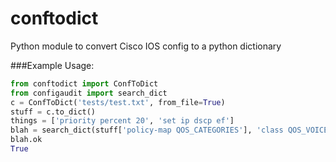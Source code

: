 # conftodict
Python module to convert Cisco IOS config to a python dictionary

###Example Usage:
```python
from conftodict import ConfToDict
from configaudit import search_dict
c = ConfToDict('tests/test.txt', from_file=True)
stuff = c.to_dict()
things = ['priority percent 20', 'set ip dscp ef']
blah = search_dict(stuff['policy-map QOS_CATEGORIES'], 'class QOS_VOICE_RTP', things)
blah.ok
True
```